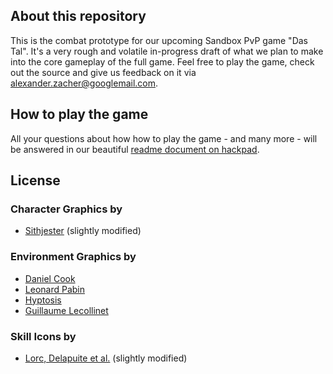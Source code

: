 ## About this repository

This is the combat prototype for our upcoming Sandbox PvP game "Das Tal". It's a very rough and volatile in-progress draft of what we plan to make into the core gameplay of the full game. Feel free to play the game, check out the source and give us feedback on it via <alexander.zacher@googlemail.com>.

## How to play the game

All your questions about how how to play the game - and many more - will be answered in our beautiful [readme document on hackpad][1].

## License

### Character Graphics by 
- [Sithjester][2] (slightly modified)

### Environment Graphics by
- [Daniel Cook][3]
- [Leonard Pabin][4]
- [Hyptosis][5]
- [Guillaume Lecollinet][6]

### Skill Icons by
- [Lorc, Delapuite et al.][7] (slightly modified)

[1]: https://hackpad.com/Das-Tal-Combat-Prototype-Readme-Tutorial-si94075Ora6
[2]: http://untamed.wild-refuge.net/rpgxp.php
[3]: http://www.lostgarden.com/2006/07/more-free-game-graphics.html
[4]: http://opengameart.org/content/whispers-of-avalon-grassland-tileset
[5]: http://opengameart.org/content/mage-city-arcanos
[6]: http://opengameart.org/content/browserquest-sprites-and-tiles (slightly modified)
[7]: http://game-icons.net/about.html
